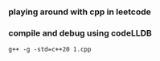 ### playing around with cpp in leetcode

### compile and debug using codeLLDB

```
g++ -g -std=c++20 1.cpp
```